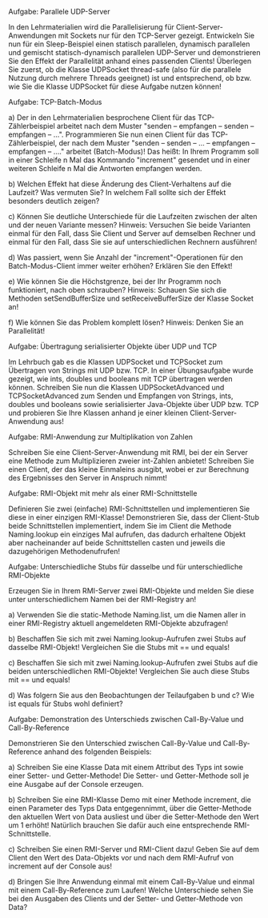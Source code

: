 
Aufgabe: Parallele UDP-Server

In den Lehrmaterialien wird die Parallelisierung für Client-Server-Anwendungen mit Sockets nur für den TCP-Server gezeigt. Entwickeln Sie nun für ein Sleep-Beispiel einen statisch parallelen, dynamisch parallelen und gemischt statisch-dynamisch parallelen UDP-Server und demonstrieren Sie den Effekt der Parallelität anhand eines passenden Clients! Überlegen Sie zuerst, ob die Klasse UDPSocket thread-safe (also für die parallele Nutzung durch mehrere Threads geeignet) ist und entsprechend, ob bzw. wie Sie die Klasse UDPSocket für diese Aufgabe nutzen können!



Aufgabe: TCP-Batch-Modus

a) Der in den Lehrmaterialien besprochene Client für das TCP-Zählerbeispiel arbeitet nach dem Muster "senden – empfangen – senden – empfangen – …". Programmieren Sie nun einen Client für das TCP-Zählerbeispiel, der nach dem Muster "senden – senden – … – empfangen – empfangen – …." arbeitet (Batch-Modus)! Das heißt: In Ihrem Programm soll in einer Schleife n Mal das Kommando "increment" gesendet und in einer weiteren Schleife n Mal die Antworten empfangen werden.

b) Welchen Effekt hat diese Änderung des Client-Verhaltens auf die Laufzeit? Was vermuten Sie? In welchem Fall sollte sich der Effekt besonders deutlich zeigen?

c) Können Sie deutliche Unterschiede für die Laufzeiten zwischen der alten und der neuen Variante messen? Hinweis: Versuchen Sie beide Varianten einmal für den Fall, dass Sie Client und Server auf demselben Rechner und einmal für den Fall, dass Sie sie auf unterschiedlichen Rechnern ausführen!

d) Was passiert, wenn Sie Anzahl der "increment"-Operationen für den Batch-Modus-Client immer weiter erhöhen? Erklären Sie den Effekt!

e) Wie können Sie die Höchstgrenze, bei der Ihr Programm noch funktioniert, nach oben schrauben? Hinweis: Schauen Sie sich die Methoden setSendBufferSize und setReceiveBufferSize der Klasse Socket an!

f) Wie können Sie das Problem komplett lösen? Hinweis: Denken Sie an Parallelität!



Aufgabe: Übertragung serialisierter Objekte über UDP und TCP

Im Lehrbuch gab es die Klassen UDPSocket und TCPSocket zum Übertragen von Strings mit UDP bzw. TCP. In einer Übungsaufgabe wurde gezeigt, wie ints, doubles und booleans mit TCP übertragen werden können. Schreiben Sie nun die Klassen UDPSocketAdvanced und TCPSocketAdvanced zum Senden und Empfangen von Strings, ints, doubles und booleans sowie serialisierter Java-Objekte über UDP bzw. TCP und probieren Sie Ihre Klassen anhand je einer kleinen Client-Server-Anwendung aus!



Aufgabe: RMI-Anwendung zur Multiplikation von Zahlen

Schreiben Sie eine Client-Server-Anwendung mit RMI, bei der ein Server eine Methode zum Multiplizieren zweier int-Zahlen anbietet! Schreiben Sie einen Client, der das kleine Einmaleins ausgibt, wobei er zur Berech­nung des Ergebnisses den Server in Anspruch nimmt!




Aufgabe: RMI-Objekt mit mehr als einer RMI-Schnittstelle

Definieren Sie zwei (einfache) RMI-Schnittstellen und implementieren Sie diese in einer einzigen RMI-Klasse! Demonstrieren Sie, dass der Client-Stub beide Schnittstellen implementiert, indem Sie im Client die Methode Naming.lookup ein einziges Mal aufrufen, das dadurch erhaltene Objekt aber nacheinander auf beide Schnittstellen casten und jeweils die dazugehörigen Methodenufrufen!




Aufgabe: Unterschiedliche Stubs für dasselbe und für unterschiedliche RMI-Objekte

Erzeugen Sie in Ihrem RMI-Server zwei RMI-Objekte und melden Sie diese unter unterschiedlichem Namen bei der RMI-Registry an!

a) Verwenden Sie die static-Methode Naming.list, um die Namen aller in einer RMI-Registry aktuell angemeldeten RMI-Objekte abzufragen!

b) Beschaffen Sie sich mit zwei Naming.lookup-Aufrufen zwei Stubs auf dasselbe RMI-Objekt! Ver­gleichen Sie die Stubs mit == und equals!

c) Beschaffen Sie sich mit zwei Naming.lookup-Aufrufen zwei Stubs auf die beiden unterschied­lichen RMI-Objekte! Vergleichen Sie auch diese Stubs mit == und equals!

d) Was folgern Sie aus den Beobachtungen der Teilaufgaben b und c? Wie ist equals für Stubs wohl definiert?




Aufgabe: Demonstration des Unterschieds zwischen Call-By-Value und Call-By-Reference

Demonstrieren Sie den Unterschied zwischen Call-By-Value und Call-By-Reference anhand des folgenden Beispiels:

a) Schreiben Sie eine Klasse Data mit einem Attribut des Typs int sowie einer Setter- und Getter-Methode! Die Setter- und Getter-Methode soll je eine Ausgabe auf der Console erzeugen.

b) Schreiben Sie eine RMI-Klasse Demo mit einer Methode increment, die einen Parameter des Typs Data entgegennimmt, über die Getter-Methode den aktuellen Wert von Data ausliest und über die Setter-Methode den Wert um 1 erhöht! Natürlich brauchen Sie dafür auch eine entsprechende RMI-Schnittstelle.

c) Schreiben Sie einen RMI-Server und RMI-Client dazu! Geben Sie auf dem Client den Wert des Data-Objekts vor und nach dem RMI-Aufruf von increment auf der Console aus!

d) Bringen Sie Ihre Anwendung einmal mit einem Call-By-Value und einmal mit einem Call-By-Reference zum Laufen! Welche Unterschiede sehen Sie bei den Ausgaben des Clients und der Setter- und Getter-Methode von Data?
